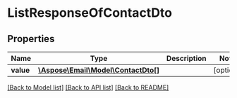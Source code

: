 # ListResponseOfContactDto

## Properties
Name | Type | Description | Notes
------------ | ------------- | ------------- | -------------
**value** | [**\Aspose\Email\Model\ContactDto[]**](ContactDto.md) |  | [optional] 



[[Back to Model list]](README.md#documentation-for-models) [[Back to API list]](README.md#documentation-for-api-endpoints) [[Back to README]](README.md)


